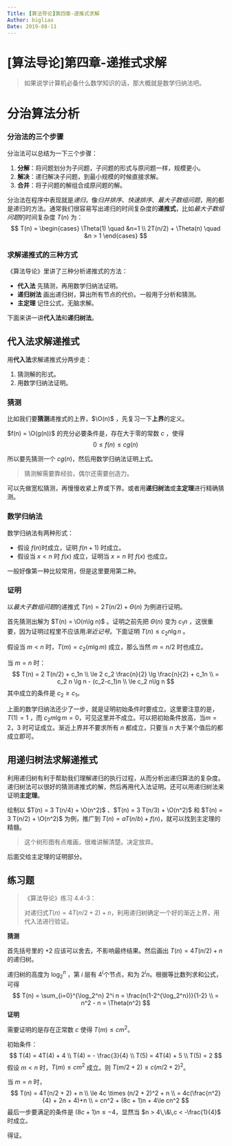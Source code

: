 ```yaml
---
Title: [算法导论]第四章-递推式求解
Author: bigliao
Date: 2019-08-11
---
```


# [算法导论]第四章-递推式求解

> 如果说学计算机必备什么数学知识的话，那大概就是数学归纳法吧。

# 分治算法分析

### 分治法的三个步骤

分治法可以总结为一下三个步骤：

1. **分解**：将问题划分为子问题，子问题的形式与原问题一样，规模更小。
2. **解决**：递归解决子问题，到最小规模的时候直接求解。
3. **合并**：将子问题的解组合成原问题的解。

分治法在程序中表现就是*递归*，像*归并排序*、*快速排序*、*最大子数组问题*，用的都是递归的方法。通常我们很容易写出递归的时间复杂度的**递推式**，比如*最大子数组问题*的时间复杂度 $T(n)$ 为：
$$
T(n) = 
\begin{cases}
\Theta(1) \quad &n=1 \\
2T(n/2) + \Theta(n) \quad &n > 1
\end{cases}
$$
### 求解递推式的三种方式

《算法导论》里讲了三种分析递推式的方法：

- **代入法** 		先猜测，再用数学归纳法证明。
- **递归树法**     画出递归树，算出所有节点的代价。一般用于分析和猜测。
- **主定理**         记住公式，无脑求解。

下面来讲一讲**代入法**和**递归树法**。

## 代入法求解递推式

用**代入法**求解递推式分两步走：

1. 猜测解的形式。
2. 用数学归纳法证明。

### 猜测

比如我们要**猜测**递推式的上界，$\O(n)$ ，先复习一下**上界**的定义。

$f(n) = \O(g(n))$ 的充分必要条件是，存在大于零的常数 $c$ ，使得
$$
0 \le f(n) \le c g(n)
$$

所以要先猜测一个 $cg(n)$，然后用数学归纳法证明上式。

> 猜测解需要靠经验，偶尔还需要创造力。

可以先做宽松猜测，再慢慢收紧上界或下界。或者用**递归树法**或**主定理**进行精确猜测。

### 数学归纳法

数学归纳法有两种形式：

- 假设 $f(n)$时成立，证明 $f(n+1)$ 时成立。
- 假设当 $x < n$ 时 $f(x)$ 成立，证明当 $x = n$ 时 $f(x)$ 也成立。

一般好像第一种比较常用，但是这里要用第二种。

### 证明

以*最大子数组问题*的递推式 $T(n) = 2T(n/2) + \Theta(n)$ 为例进行证明。

首先猜测出解为 $T(n) = \O(n\lg n)$ 。证明之前先把 $\Theta (n)$ 变为 $c_1n$ ，这很重要，因为证明过程里不应该用*渐近记号*。下面证明 $T(n) \le c_2 n\lg n$ 。

假设当 $m < n$ 时，$T(m) = c_2 (m \lg m)$ 成立，那么当然 $m = n/2$ 时也成立。

当 $m = n$ 时：
$$
T(n) = 2 T(n/2) + c_1n \\
\le 2 c_2 \frac{n}{2} \lg \frac{n}{2} + c_1n  \\
= c_2 n \lg n - (c_2-c_1)n  \\
\le c_2 n\lg n
$$
其中成立的条件是 $c_2 \ge c_1$。

上面的数学归纳法还少了一步，就是证明初始条件时要成立。这里要注意的是，$T(1) = 1$ ，而 $c_2 m\lg m = 0$，可见这里并不成立。可以把初始条件放高，当$m = 2， 3$ 时可证成立。渐近上界并不要求所有 $n$ 都成立，只要当 $n$ 大于某个值后的都成立即可。

## 用递归树法求解递推式

利用递归树有利于帮助我们理解递归的执行过程，从而分析出递归算法的复杂度。递归树法可以很好的猜测递推式的解，然后再用代入法证明。还可以用递归树法来证明**主定理**。

绘制以 $T(n) = 3 T(n/4) + \O(n^2)$ 、$T(n) = 3 T(n/3) + \O(n^2)$ 和 $T(n) = 3 T(n/2) + \O(n^2)$ 为例，推广到 $T(n) = aT(n/b) + f(n)$，就可以找到主定理的精髓。

> 这个树形图有点难画，很难讲解清楚。决定放弃。

后面交给主定理的证明部分。

## 练习题

> 《算法导论》练习 4.4-3：
>
> 对递归式$T(n) = 4T(n/2+2)+n$，利用递归树确定一个好的渐近上界，用代入法进行验证。

**猜测**

首先括号里的 $+2$ 应该可以舍去，不影响最终结果。然后画出 $T(n) = 4T(n/2) + n$的递归树。

递归树的高度为 $\log_{2}^n$ ，第 $i$ 层有 $4^i$个节点，和为 $2^in$。根据等比数列求和公式，可得
$$
T(n) = \sum_{i=0}^{\log_2^n} 2^i n = \frac{n(1-2^{\log_2^n})}{1-2} \\
= n^2 - n = \Theta(n^2)
$$
**证明**

需要证明的是存在正常数 $c$ 使得 $T(m) \le cm^2$。

初始条件：
$$
T(4) = 4T(4) + 4 \\
T(4) = - \frac{3}{4} \\
T(5) = 4T(4) + 5 \\
T(5) = 2
$$
假设 $m < n$ 时，$T(m) \le cm^2$ 成立。则 $T(m/2 + 2) \le c (m/2 + 2)^2$。

当 $m=n$ 时，
$$
T(n) = 4T(n/2 + 2) + n \\
\le 4c \times (n/2 + 2)^2 + n \\
= 4c(\frac{n^2}{4} + 2n + 4)+n \\
= cn^2 + (8c + 1)n + 4\le cn^2
$$
最后一步要满足的条件是 $(8c+1)n \le -4$，显然当 $n > 4\,\&\,c < -\frac{1}{4}$ 时成立。

得证。